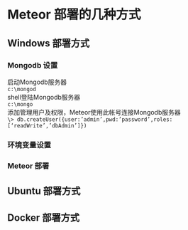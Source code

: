 # Meteor 部署的几种方式

## Windows 部署方式
### Mongodb 设置
启动Mongodb服务器<br>
```c:\mongod```<br>
shell登陆Mongodb服务器<br>
```c:\mongo```<br>
添加管理用户及权限，Meteor使用此帐号连接Mongodb服务器<br>
```\> db.createUser({user:’admin’,pwd:’password’,roles:[‘readWrite’,’dbAdmin’]})```<br>

### 环境变量设置
### Meteor 部署

## Ubuntu 部署方式

## Docker 部署方式
